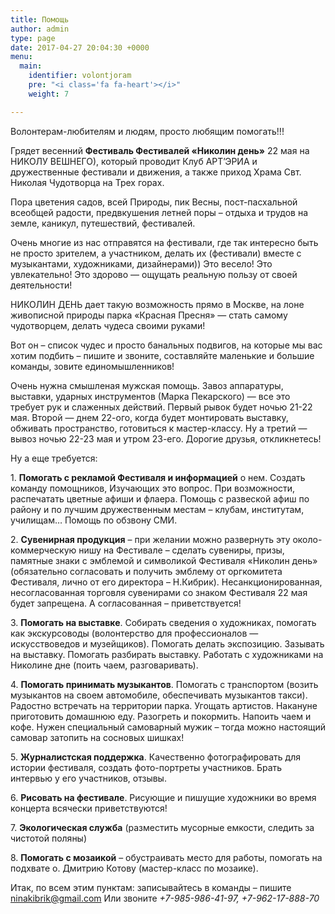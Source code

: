 ```yaml
---
title: Помощь
author: admin
type: page
date: 2017-04-27 20:04:30 +0000
menu:
  main:
    identifier: volontjoram
    pre: "<i class='fa fa-heart'></i>"
    weight: 7

---
```

Волонтерам-любителям и людям, просто любящим помогать!!!

Грядет весенний **Фестиваль Фестивалей «Николин день»** 22 мая на НИКОЛУ ВЕШНЕГО), который проводит Клуб АРТ’ЭРИА и дружественные фестивали и движения, а также приход Храма Свт. Николая Чудотворца на Трех горах.

Пора цветения садов, всей Природы, пик Весны, пост-пасхальной всеобщей радости, предвкушения летней поры – отдыха и трудов на земле, каникул, путешествий, фестивалей.

Очень многие из нас отправятся на фестивали, где так интересно быть не просто зрителем, а участником, делать их (фестивали) вместе с музыкантами, художниками, дизайнерами)) Это весело! Это увлекательно! Это здорово — ощущать реальную пользу от своей деятельности!

НИКОЛИН ДЕНЬ дает такую возможность прямо в Москве, на лоне живописной природы парка «Красная Пресня» — стать самому чудотворцем, делать чудеса своими руками!

Вот он – список чудес и просто банальных подвигов, на которые мы вас хотим подбить – пишите и звоните, составляйте маленькие и большие команды, зовите единомышленников!

Очень нужна смышленая мужская помощь. Завоз аппаратуры, выставки, ударных инструментов (Марка Пекарского) — все это требует рук и слаженных действий. Первый рывок будет ночью 21-22 мая. Второй — днем 22-ого, когда будет монтировать выставку, обживать пространство, готовиться к мастер-классу. Ну а третий — вывоз ночью 22-23 мая и утром 23-его. Дорогие друзья, откликнетесь!

Ну а еще требуется:

1\. **Помогать с рекламой Фестиваля и информацией** о нем. Создать команду помощников, Изучающих это вопрос. При возможности, распечатать цветные афиши и флаера. Помощь с развеской афиш по району и по лучшим дружественным местам – клубам, институтам, училищам… Помощь по обзвону СМИ.

2\. **Сувенирная продукция** – при желании можно развернуть эту около-коммерческую нишу на Фестивале – сделать сувениры, призы, памятные знаки с эмблемой и символикой Фестиваля «Николин день» (обязательно согласовать и получить эмблему от оргкомитета Фестиваля, лично от его директора – Н.Кибрик). Несанкционированная, несогласованная торговля сувенирами со знаком Фестиваля 22 мая будет запрещена. А согласованная – приветствуется!

3\. **Помогать на выставке**. Собирать сведения о художниках, помогать как экскурсоводы (волонтерство для профессионалов — искусствоведов и музейщиков). Помогать делать экспозицию. Зазывать на выставку. Помогать разбирать выставку. Работать с художниками на Николине дне (поить чаем, разговаривать).

4\. **Помогать принимать музыкантов**. Помогать с транспортом (возить музыкантов на своем автомобиле, обеспечивать музыкантов такси). Радостно встречать на территории парка. Угощать артистов. Накануне приготовить домашнюю еду. Разогреть и покормить. Напоить чаем и кофе. Нужен специальный самоварный мужик – тогда можно настоящий самовар затопить на сосновых шишках!

5\. **Журналистская поддержка**. Качественно фотографировать для истории фестиваля, создать фото-портреты участников. Брать интервью у его участников, отзывы.

6\. **Рисовать на фестивале**. Рисующие и пишущие художники во время концерта всячески приветствуются!

7\. **Экологическая служба** (разместить мусорные емкости, следить за чистотой поляны)

8\. **Помогать с мозаикой** – обустраивать место для работы, помогать на подхвате о. Дмитрию Котову (мастер-класс по мозаике).

Итак, по всем этим пунктам: записывайтесь в команды – пишите <a href="mailto:ninakibrik@gmail.com" target="_blank" rel="noopener noreferrer">ninakibrik@gmail.com</a> Или звоните _+7-985-986-41-97, +7-962-17-888-70_